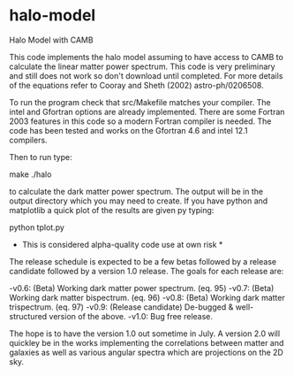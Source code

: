 halo-model
==========

Halo Model with CAMB

This code implements the halo model assuming to have access to CAMB to
calculate the linear matter power spectrum. This code is very preliminary and
still does not work so don't download until completed.  For more details of the equations refer to Cooray and Sheth (2002) astro-ph/0206508.

To run the program check that src/Makefile matches your compiler.  The intel
and Gfortran options are already implemented. There are some Fortran 2003
features in this code so a modern Fortran compiler is needed. The code has been
tested and works on the Gfortran 4.6 and intel 12.1 compilers.  

Then to run type:

make
./halo

to calculate the dark matter power spectrum.  The output will be in the output
directory which you may need to create. If you have python and matplotlib a
quick plot of the results are given py typing:

python tplot.py

* This is considered alpha-quality code use at own risk *

The release schedule is expected to be a few betas followed by a release
candidate followed by a version 1.0 release.  The goals for each release 
are:

  -v0.6: (Beta) Working dark matter power spectrum. (eq. 95)
  -v0.7: (Beta) Working dark matter bispectrum.     (eq. 96)
  -v0.8: (Beta) Working dark matter trispectrum.    (eq. 97)
  -v0.9: (Release candidate) De-bugged & well-structured version of the above.
  -v1.0: Bug free release.  

The hope is to have the version 1.0 out sometime in July.  A version 2.0 will
quickley be in the works implementing the correlations between matter and
galaxies as well as various angular spectra which are projections on the 2D sky.

